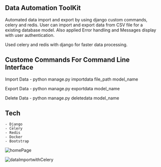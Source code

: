 ## Data Automation ToolKit
 
Automated data import and export by using django custom commands, celery and redis. 
User can import and export data from CSV file for a existing database model.
Also applied Error handling and Messages display with user authentication.

Used celery and redis with django for faster data processing. 


## Custome Commands For Command Line Interface
Import Data
    - python manage.py importdata file_path model_name

Export Data
    - python manage.py exportdata model_name

Delete Data
    - python manage.py deletedata model_name
    
    
## Tech
    - Django
    - Celery  
    - Redis
    - Docker
    - Bootstrap


    

   ![homePage](https://github.com/Siddharthbadal/djangoAutomationProject/assets/55015090/a0b1950b-6ab3-4c61-b079-79a147af6bc4)

    
   ![dataImportwithCelery](https://github.com/Siddharthbadal/djangoAutomationProject/assets/55015090/7b462e37-6cce-49ca-adff-efad21bba004)

